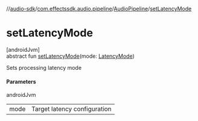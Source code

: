 //[audio-sdk](../../../index.md)/[com.effectssdk.audio.pipeline](../index.md)/[AudioPipeline](index.md)/[setLatencyMode](set-latency-mode.md)

# setLatencyMode

[androidJvm]\
abstract fun [setLatencyMode](set-latency-mode.md)(mode: [LatencyMode](../-latency-mode/index.md))

Sets processing latency mode

#### Parameters

androidJvm

| | |
|---|---|
| mode | Target latency configuration |
